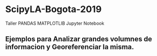# ScipyLA-Bogota-2019
Taller PANDAS MATPLOTLIB Jupyter Notebook

## Ejemplos para Analizar grandes volumnes de informacion y Georeferenciar la misma.
